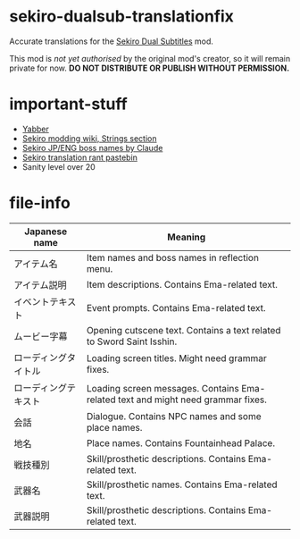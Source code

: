 # sekiro-dualsub-translationfix
Accurate translations for the [Sekiro Dual Subtitles](https://www.nexusmods.com/sekiro/mods/580?tab=files&file_id=2744) mod.

This mod is *not yet authorised* by the original mod's creator, so it will remain private for now.
**DO NOT DISTRIBUTE OR PUBLISH WITHOUT PERMISSION.**

# important-stuff
* [Yabber](https://www.nexusmods.com/sekiro/mods/42)
* [Sekiro modding wiki, Strings section](https://github.com/SekiroResurrection/modding-wiki/wiki/Strings)
* [Sekiro JP/ENG boss names by Claude](https://docs.google.com/spreadsheets/d/1pEIuiY4voM0vc9ZRvYGzstEedqCfkig0QTXFd7ygBPk/edit#gid=1513115419)
* [Sekiro translation rant pastebin](https://pastebin.com/PRdUrnwv)
* Sanity level over 20

# file-info
Japanese name | Meaning
------------ | -------------
アイテム名 | Item names and boss names in reflection menu.
アイテム説明 | Item descriptions. Contains Ema-related text.
イベントテキスト | Event prompts. Contains Ema-related text.
ムービー字幕 | Opening cutscene text. Contains a text related to Sword Saint Isshin.
ローディングタイトル | Loading screen titles. Might need grammar fixes.
ローディングテキスト | Loading screen messages. Contains Ema-related text and might need grammar fixes.
会話 | Dialogue. Contains NPC names and some place names.
地名 | Place names. Contains Fountainhead Palace.
戦技種別 | Skill/prosthetic descriptions. Contains Ema-related text.
武器名 | Skill/prosthetic names. Contains Ema-related text.
武器説明 | Skill/prosthetic descriptions. Contains Ema-related text.

